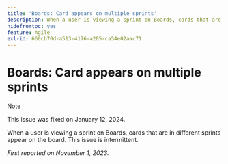 ```yaml
---
title: 'Boards: Card appears on multiple sprints'
description: When a user is viewing a sprint on Boards, cards that are in different sprints appear on the board. This issue is intermittent.
hidefromtoc: yes
feature: Agile
exl-id: 660cb70d-a513-4176-a205-ca54e02aac71
---
```

# Boards: Card appears on multiple sprints

>[!NOTE]
>
>This issue was fixed on January 12, 2024.

When a user is viewing a sprint on Boards, cards that are in different sprints appear on the board. This issue is intermittent.

_First reported on November 1, 2023._
